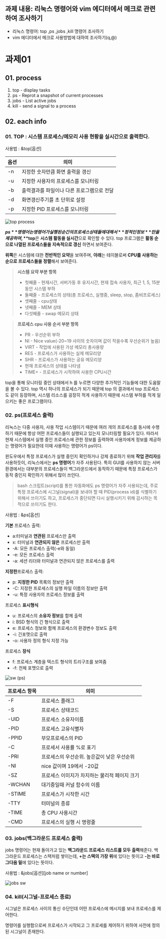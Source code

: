   ## 과제 내용: 리눅스 명령어와 vim 에디터에서 메크로 관련하여 조사하기
  *  리눅스 명령어: top ,ps ,jobs ,kill 명령어 조사하기
  *  vim 에디터에서 메크로 사용방법에 대하여 조사하기(q,@)

# 과제01
## 01. process

1. top - display tasks
2. ps - Reprot a snapshot of current processes
3. jobs - List active jobs
4. kill - send a signal to a process

## 02. each info

### 01. TOP : 시스템 프로세스/메모리 사용 현황을 실시간으로 출력한다.

사용법 : &top[옵션]

옵션|의미|
---|---|
-n|지정한 숫자만큼 화면 출력을 갱신|
-u|지정한 사용자의 프로세스를 모니터링|
-b|출력결과를 파일이나 다른 프로그램으로 전달|
-d|화면갱신주기를 초 단위로 설정|
-p|지정한 PID 프로세스를 모니터링






![top process](https://user-images.githubusercontent.com/97014059/169685951-622b7963-9337-4db8-b3be-8809041514ba.png)

**$ps** 명령어는 명령어가 실행된 순간의 프로세스 상태들에 대해서 **정적인 정보**만을 제공하며,
**$top**은 **시스템 활동을 실시간**으로 확인할 수 있다.
top 프로그램은 **활동 순으로 나열된 프로세스들을 지속적으로 갱신** 하면서 보여준다.

**위쪽**은 시스템에 대한 **전반적인 요약**을 보여주며,
**아래**는 테이블로써 **CPU를 사용하는 순으로 프로세스들을 정렬**해서 보여준다.

>**시스템 요약 부분 항목**
> * 첫째줄 - 현재시간, 서버가동 후 유지시간, 현재 접속 사용자, 최근 1, 5, 15분 동안 시스템 부하
> * 둘째줄 - 프로세스의 상태(총 프로세스, 실행중, sleep, stop, 좀비프로세스)
> * 셋째줄 - cpu상태
> * 넷째줄 - MEM 상태
> * 다섯째줄 - swap 메모리 상태

>**프로세스 cpu 사용 순서 부분 항목**
> * PR - 우선순위 부하
> * NI - Nice value(-20~19 사이의 숫자이며 값이 작을수록 우선순위가 높음) 
> * VIRT - 작업에 사용된 가상 메모리 총사용량 
> * RES - 프로세스가 사용하는 실제 메모리양
> * SHR - 프로세스가 사용하는 공유 메모리양
> * 현재 프로세스의 상태를 나타냄
> * TIME+ - 프로세스가 시작하여 사용한 CPU시간

top을 통해 모니터링 중인 상태에서 h 를 누르면 다양한 추가적인 기능들에 대한 도움말을 볼 수 있다.
top 역시 하나의 프로세스가 되기 때문에 top 의 결과에서 top 프로세스도 같이 등장하며, 시스템 리소스를 굉장히 적게 사용하기 때문에 시스템 부하를 적게 일으키는 좋은 프로그램이다.

### 02. ps(프로세스 출력)
리눅스는 다중 사용자, 사용 작업 시스템이기 때문에 여러 개의 프로세스를 동시에 수행하기 때문에 항상 어떤 프로세스들이 실행되고 있는지 모니터링할 필요가 있다. 
따라서 현재 시스템에서 실행 중인 프로세스에 관한 정보를 출력하여 사용자에게 정보를 제공하는 명령어가 필요한데 이때 사용하는 명령어가 ps이다.

윈도우에서 특정 프로세스가 실행 중인지 확인하거나 강제 종료하기 위해 **작업 관리자**를 사용하듯이,
리눅스에서는 **ps 명령어**가 자주 사용된다.
특히 GUI를 사용하지 않는 서버 환경에서는 대부분의 프로세스들이 백그라운드에서 동작하기 때문에 특정 프로세스가 동작 중인지 확인하기 위해서 많이 쓰인다.

> bash 스크립트(script)를 통한 자동화에도 ps 명령어가 자주 사용되는데,
주로 특정 프로세스에 시그널(signal)을 보내야 할 때 PID(process id)를 식별하기 위해서 쓰이기도 하고, 프로세스가 중단되면 다시 실행시키기 위해 감시하는 목적으로 쓰이기도 한다. 

사용법 : &ps[옵션]

**기본** 프로세스 출력:
- a:터미널과 **연관된** 프로세스만 출력
- x: 터미널과 **연관되지 않은** 프로세스만 출력
- -A: 모든 프로세스 출력(-e와 동일)
- -e: 모든 프로세스 출력
- -a: 세션 리더와 터미널과 연관되지 않은 프로세스를 출력

**지정한**프로세스 출력:
- p: **지정한 PID** 목록의 정보만 출력
- -C: 지정한 프로세스의 실행 파일 이름의 정보만 출력
- -u: 특정 사용자의 프로세스 정보를 출력

프로세스 **표시형식**
- u: 프로세스의 **소유자 정보**를 함께 출력
- i: BSD 형식의 긴 형식으로 출력
- e: 프로세스 정보와 함께 프로세스의 환경변수 정보도 출력
- -i: 긴포맷으로 출력
- -o: 사용자 정의 형식 지정 가능

프로세스 **장식**
- f: 프로세스 계층을 텍스트 형식의 트리구조를 보여줌
- -f: 전체 포맷으로 출력





![sw (ps)](https://user-images.githubusercontent.com/97014059/169686755-e95a83b6-51b5-480b-956e-789b3079ebca.png)



프로세스 항목|의미|
---|---|
-F|	프로세스 플래그|
-S|프로세스 상태코드|
-UID|프로세스 소유자이름|
-PID|프로세스 고유식별자|
-PPID|부모프로세스의 PID|
-C|프로세서 사용률 %로 표기|
-PRI|	프로세스의 우선순위. 높은값이 낮은 우선순위|
-NI|nice 값이며 19에서 -20값|
-SZ|프로세스 이미지가 차지하는 물리적 페이지 크기|
-WCHAN|대기중일때 커널 함수의 이름|
-STIME|프로세스가 시작한 시간|
-TTY|터미널의 종류|
-TIME|총 CPU 사용시간|
-CMD|프로세스의 실행 시 명령줄|


### 03. jobs(백그라운드 프로세스 출력)
jobs 명령어는 현재 돌아가고 있는 **백그라운드 프로세스 리스트를 모두 출력**해준다.
백그라운드 프로세스는 스택처럼 쌓이는데,
 **+는 스택의 가장 위**에 있다는 뜻이고
 **-는 바로 그다음 밑**에 있다는 뜻이다.

사용법 : &jobs[옵션][job name or number]




![jobs sw](https://user-images.githubusercontent.com/97014059/169687706-ad057a5b-21cb-440e-9792-c3299392b2ee.png)


### 04. kill(시그널-프로세스 종료)
시그널은 프로세스 사이의 통신 수단인데 어떤 프로세스에 메시지를 보내 프로세스를 제어한다.

명령어를 실행함으로써 프로세스가 시작되고 그 프로세를 제어하기 위하여 사전에 정의된 시그널이 존재한다.

